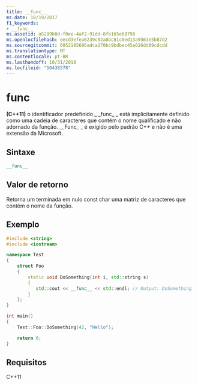 ```yaml
---
title: __func__
ms.date: 10/19/2017
f1_keywords:
- __func__
ms.assetid: a5299b8d-f0ee-4af2-91dd-8fb165e68798
ms.openlocfilehash: eecd3efea6239c92a8bc81c0ed13a9563e5b87d2
ms.sourcegitcommit: 6052185696adca270bc9bdbec45a626dd89cdcdd
ms.translationtype: MT
ms.contentlocale: pt-BR
ms.lasthandoff: 10/31/2018
ms.locfileid: "50438578"
---
```

# <a name="func"></a>__func__

**(C++11)**  o identificador predefinido &#95; &#95;func&#95; &#95; está implicitamente definido como uma cadeia de caracteres que contém o nome qualificado e não adornado da função. &#95;&#95;Func&#95; &#95; é exigido pelo padrão C++ e não é uma extensão da Microsoft.

## <a name="syntax"></a>Sintaxe

```cpp
__func__
```

## <a name="return-value"></a>Valor de retorno

Retorna um terminada em nulo const char uma matriz de caracteres que contém o nome da função.

## <a name="example"></a>Exemplo

```cpp
#include <string>
#include <iostream>

namespace Test
{
    struct Foo
    {
        static void DoSomething(int i, std::string s)
        {
           std::cout << __func__ << std::endl; // Output: DoSomething
        }
    };
}

int main()
{
    Test::Foo::DoSomething(42, "Hello");

    return 0;
}
```

## <a name="requirements"></a>Requisitos

C++11